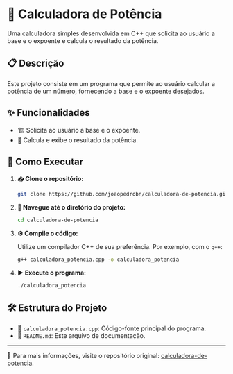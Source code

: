 # 🧮 Calculadora de Potência

Uma calculadora simples desenvolvida em C++ que solicita ao usuário a base e o expoente e calcula o resultado da potência.

## 📋 Descrição

Este projeto consiste em um programa que permite ao usuário calcular a potência de um número, fornecendo a base e o expoente desejados.

## ✨ Funcionalidades

- 🏗️ Solicita ao usuário a base e o expoente.
- 🔢 Calcula e exibe o resultado da potência.

## 🚀 Como Executar

1. **📥 Clone o repositório:**

   ```bash
   git clone https://github.com/joaopedrobn/calculadora-de-potencia.git
   ```

2. **📂 Navegue até o diretório do projeto:**

   ```bash
   cd calculadora-de-potencia
   ```

3. **⚙️ Compile o código:**

   Utilize um compilador C++ de sua preferência. Por exemplo, com o `g++`:

   ```bash
   g++ calculadora_potencia.cpp -o calculadora_potencia
   ```

4. **▶️ Execute o programa:**

   ```bash
   ./calculadora_potencia
   ```

## 🛠️ Estrutura do Projeto

- 📜 `calculadora_potencia.cpp`: Código-fonte principal do programa.
- 📄 `README.md`: Este arquivo de documentação.

---
📌 Para mais informações, visite o repositório original: [calculadora-de-potencia](https://github.com/joaopedrobn/calculadora-de-potencia).
